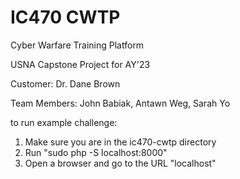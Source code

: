 # IC470 CWTP

Cyber Warfare Training Platform

USNA Capstone Project for AY'23

Customer: Dr. Dane Brown

Team Members: John Babiak, Antawn Weg, Sarah Yo

to run example challenge:

<ol>
 <li>Make sure you are in the ic470-cwtp directory</li>
 <li>Run "sudo php -S localhost:8000"</li>
 <li>Open a browser and go to the URL "localhost"</li>
</ol>
